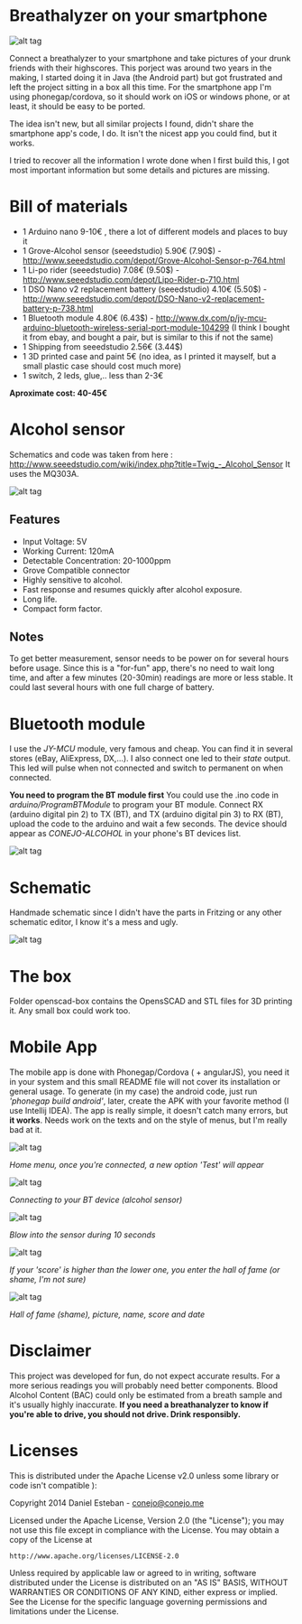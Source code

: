 Breathalyzer on your smartphone
===

![alt tag](images/top_view.jpg)

Connect a breathalyzer to your smartphone and take pictures of your drunk friends with their highscores.
This porject was around two years in the making, I started doing it in Java (the Android part) but got frustrated and left the project sitting in a box all this time. For the smartphone app I'm using phonegap/cordova, so it should work on iOS or windows phone, or at least, it should be easy to be ported. 


The idea isn't new, but all similar projects I found, didn't share the smartphone app's code, I do. It isn't the nicest app you could find, but it works.


I tried to recover all the information I wrote done when I first build this, I got most important information but some details and pictures are missing.



Bill of materials
===
* 1 Arduino nano 9-10€ , there a lot of different models and places to buy it
* 1 Grove-Alcohol sensor (seeedstudio) 5.90€ (7.90$) - http://www.seeedstudio.com/depot/Grove-Alcohol-Sensor-p-764.html
* 1 Li-po rider (seeedstudio) 7.08€ (9.50$) - http://www.seeedstudio.com/depot/Lipo-Rider-p-710.html
* 1 DSO Nano v2 replacement battery (seeedstudio) 4.10€ (5.50$) - http://www.seeedstudio.com/depot/DSO-Nano-v2-replacement-battery-p-738.html
* 1 Bluetooth module 4.80€ (6.43$) - http://www.dx.com/p/jy-mcu-arduino-bluetooth-wireless-serial-port-module-104299 (I think I bought it from ebay, and bought a pair, but is similar to this if not the same) 
* 1 Shipping from seeedstudio 2.56€ (3.44$)
* 1 3D printed case and paint 5€ (no idea, as I printed it mayself, but a small plastic case should cost much more)
* 1 switch, 2 leds, glue,.. less than 2-3€

**Aproximate cost: 40-45€**


Alcohol sensor
===

Schematics and code was taken from here : http://www.seeedstudio.com/wiki/index.php?title=Twig_-_Alcohol_Sensor
It uses the MQ303A.


![alt tag](images/sensor_input.jpg)


Features
---

* Input Voltage: 5V
* Working Current: 120mA
* Detectable Concentration: 20-1000ppm
* Grove Compatible connector
* Highly sensitive to alcohol.
* Fast response and resumes quickly after alcohol exposure.
* Long life.
* Compact form factor.


Notes
---
To get better measurement, sensor needs to be power on for several hours before usage. Since this is a "for-fun" app, there's no need to wait long time, and after a few minutes (20-30min) readings are more or less stable. It could last several hours with one full charge of battery. 


Bluetooth module
===
I use the *JY-MCU* module, very famous and cheap. You can find it in several stores (eBay, AliExpress, DX,...). I also connect one led to their *state* output. This led will pulse when not connected and switch to permanent on when connected.
 
**You need to program the BT module first**
You could use the .ino code in *arduino/ProgramBTModule* to program your BT module. Connect RX (arduino digital pin 2) to TX (BT), and TX (arduino digital pin 3) to RX (BT), upload the code to the arduino and wait a few seconds. The device should appear as *CONEJO-ALCOHOL* in your phone's BT devices list.


![alt tag](images/switch_and_usb_charger.jpg)


Schematic
===
Handmade schematic since I didn't have the parts in Fritzing or any other schematic editor, I know it's a mess and ugly.


![alt tag](images/schematic.jpg)


The box
===
Folder openscad-box contains the OpensSCAD and STL files for 3D printing it. Any small box could work too.




Mobile App
===
The mobile app is done with Phonegap/Cordova ( + angularJS), you need it in your system and this small README file will not cover its installation or general usage. To generate (in my case) the android code, just run *'phonegap build android'*, later, create the APK with your favorite method (I use Intellij IDEA). The app is really simple, it doesn't catch many errors, but **it works**. Needs work on the texts and on the style of menus, but I'm really bad at it.



![alt tag](images/1_main_menu.png)

*Home menu, once you're connected, a new option 'Test' will appear*




![alt tag](images/2_connecting_screen.png)

*Connecting to your BT device (alcohol sensor)*




![alt tag](images/3_showing_sensor_values.png)

*Blow into the sensor during 10 seconds*




![alt tag](images/4_finished_Reading.png)

*If your 'score' is higher than the lower one, you enter the hall of fame (or shame, I'm not sure)*




![alt tag](images/5_highscores.png)

*Hall of fame (shame), picture, name, score and date*



Disclaimer
===
This project was developed for fun, do not expect accurate results. For a more serious readings you will probably need better components. Blood Alcohol Content (BAC) could only be estimated from a breath sample and it's usually highly inaccurate. **If you need a breathanalyzer to know if you're able to drive, you should not drive. Drink responsibly.**


Licenses
===
This is distributed under the Apache License v2.0 unless some library or code isn't compatible ):

Copyright 2014 Daniel Esteban  -  conejo@conejo.me

Licensed under the Apache License, Version 2.0 (the "License");
you may not use this file except in compliance with the License.
You may obtain a copy of the License at

    http://www.apache.org/licenses/LICENSE-2.0

Unless required by applicable law or agreed to in writing, software
distributed under the License is distributed on an "AS IS" BASIS,
WITHOUT WARRANTIES OR CONDITIONS OF ANY KIND, either express or implied.
See the License for the specific language governing permissions and
limitations under the License.